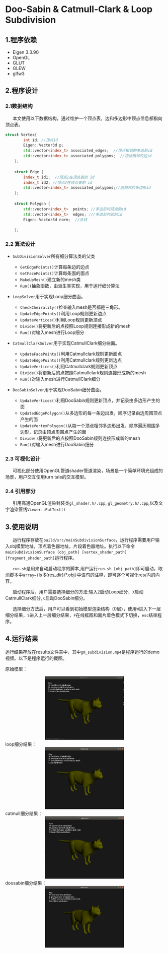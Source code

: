 # Doo-Sabin & Catmull-Clark & Loop Subdivision

## 1.程序依赖
* Eigen 3.3.90
* OpenGL
* GLUT
* GLEW
* glfw3

## 2.程序设计
### 2.1数据结构
&nbsp;&nbsp;&nbsp;&nbsp;&nbsp;&nbsp;本文使用以下数据结构，通过维护一个顶点表，边和多边形中顶点信息都指向顶点表。
```cpp
struct Vertex{
        int id; //顶点id
        Eigen::Vector3d p;
        std::vector<index_t> associated_edges;  //顶点相邻的多边形id
        std::vector<index_t> associated_polygons;  //顶点相邻的边id
    };
    
    struct Edge {
        index_t id1;  //顶点1在顶点表的 id
	    index_t id2; //顶点2在顶点表的 id
        std::vector<index_t> associated_polygons;//边相邻的多边形id
    };

    struct Polygon {
        std::vector<index_t>  points; //多边形内顶点的id
        std::vector<index_t>  edges; ///多边形内边的id
        Eigen::Vector3d norm;  //法线
       
    };
```
### 2.2 算法设计
* `SubDivisionSolver`所有细分算法类的父类
  * `GetEdgePoints()`计算每条边的边点
  * `GetFacePoints()`计算每条面的面点
  * `MakeUpMesh()`建立新的mesh类
  * `Run()`抽象函数，由派生类实现，用于运行细分算法

* `LoopSolver`用于实现Loop细分曲面。        
  * `CheckCheirality()`检查输入mesh是否都是三角形。
  * `UpdateEdgePoints()`利用Loop规则更新边点
  * `UpdateVertices()`利用Loop规则更新顶点
  * `Divide()`将更新后的点按照Loop规则连接形成新的mesh
  * `Run()`对输入mesh进行Loop细分

* `CatmullClarkSolver`用于实现CatmullClark细分曲面。        
  * `UpdateFacePoints()`利用Catmullclark规则更新面点
  * `UpdateEdgePoints()`利用Catmullclark规则更新边点
  * `UpdateVertices()`利用Catmullclark规则更新顶点
  * `Divide()`将更新后的点按照Catmullclark规则连接形成新的mesh
  * `Run()`对输入mesh进行CatmullClark细分

* `DooSabinSolver`用于实现DooSabin细分曲面。      
  * `UpdateVertices()`利用DooSabin规则更新顶点，并记录由多边形产生的面
  * `UpdatedEdgePolygon()`从多边形的每一条边出发，顺序记录由边周围顶点产生的面
  * `UpdateVertexPolygon()`从每一个顶点相邻多边形出发，顺序遍历周围多边形，记录由顶点周围点产生的面
  * `Divide()`将更新后的点按照DooSabin规则连接形成新的mesh
  * `Run()`对输入mesh进行DooSabin细分
### 2.3 可视化设计
&nbsp;&nbsp;&nbsp;&nbsp;&nbsp;&nbsp;可视化部分使用OpenGL管道shader管道渲染，场景是一个简单环境光组成的场景，用户交互使用turn tale的交互模型。
### 2.4 引用部分
&nbsp;&nbsp;&nbsp;&nbsp;&nbsp;&nbsp;引用高通OpenGL渲染封装类`gl_shader.h/.cpp`, `gl_geometry.h/.cpp`,以及文字渲染管线`Viewer::PutText()`
## 3.使用说明
&nbsp;&nbsp;&nbsp;&nbsp;&nbsp;&nbsp;运行程序存放在`build/src/mainSubdivisionSurface`，运行程序需要用户输入obj模型地址，顶点着色器地址，片段着色器地址。执行以下命令`mainSubdivisionSurface [obj_path] [vertex_shader_path] [fragment_shader_path]`运行程序。

&nbsp;&nbsp;&nbsp;&nbsp;&nbsp;&nbsp;`run.sh`是用来自动启动程序的脚本,用户运行`run.sh [obj_path]`即可启动，取消脚本中`array=(`ls ${res_dir}/*.obj`)`中语句的注释，即可逐个可视化res/内的内容。

&nbsp;&nbsp;&nbsp;&nbsp;&nbsp;&nbsp;启动程序后，用户需要选择细分的方法:输入`Z`启动Loop细分，`X`启动CatmullClark细分, `C`启动DooSabin细分。

&nbsp;&nbsp;&nbsp;&nbsp;&nbsp;&nbsp;选择细分方法后，用户可以看到初始模型渲染结构（0层），使用`W`进入下一层细分结果，`S`进入上一层细分结果，`F`在线框图和面片着色模式下切换，`esc`结束程序。

## 4.运行结果
运行结果存放在results文件夹中，其中`gm_subdivision.mp4`是程序运行的demo视频。以下是程序运行的截图。

原始模型：
<center class="half">
    <img src="./results/division_raw.png" width="50%"/>
</center>
loop细分结果：
<center class="half">
    <img src="./results/division_loop.png" width="50%"/>
</center>
catmull细分结果：
<center class="half">
    <img src="./results/division_cat.png" width="50%"/>
</center>
doosabin细分结果：
<center class="half">
    <img src="./results/division_doo.png" width="50%"/>
</center>
